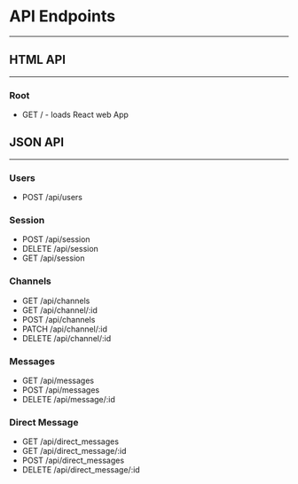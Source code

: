 # **API Endpoints**
___

## **HTML API**
___

### **Root**
  * GET / - loads React web App

## **JSON API**
___

### **Users**
  * POST /api/users

### **Session**
  * POST /api/session
  * DELETE /api/session
  * GET /api/session

### **Channels**
  * GET /api/channels
  * GET /api/channel/:id
  * POST /api/channels
  * PATCH /api/channel/:id
  * DELETE /api/channel/:id

### **Messages**
  * GET /api/messages
  * POST /api/messages
  * DELETE /api/message/:id

### **Direct Message**
  * GET /api/direct_messages
  * GET /api/direct_message/:id
  * POST /api/direct_messages
  * DELETE /api/direct_message/:id
